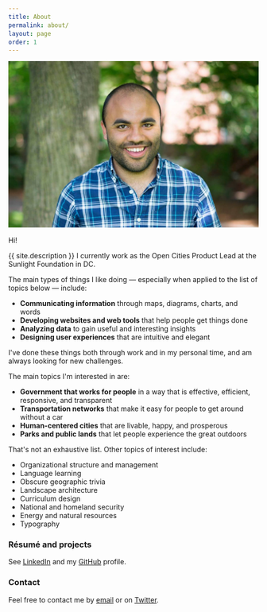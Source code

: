 ```yaml
---
title: About
permalink: about/
layout: page
order: 1
---
```


![Profile picture](/images/Profile_Pic_Cropped.png)

Hi!

{{ site.description }} I currently work as the Open Cities Product Lead at the Sunlight Foundation in DC.

The main types of things I like doing — especially when applied to the list of topics below — include:

- **Communicating information** through maps, diagrams, charts, and words
- **Developing websites and web tools** that help people get things done
- **Analyzing data** to gain useful and interesting insights
- **Designing user experiences** that are intuitive and elegant

I've done these things both through work and in my personal time, and am always looking for new challenges.

The main topics I'm interested in are:

- **Government that works for people** in a way that is effective, efficient, responsive, and transparent
- **Transportation networks** that make it easy for people to get around without a car
- **Human-centered cities** that are livable, happy, and prosperous
- **Parks and public lands** that let people experience the great outdoors

That's not an exhaustive list. Other topics of interest include:

- Organizational structure and management
- Language learning
- Obscure geographic trivia
- Landscape architecture
- Curriculum design
- National and homeland security
- Energy and natural resources
- Typography

### Résumé and projects

See [LinkedIn](https://www.linkedin.com/in/greg-jordan-detamore-a20a4236/) and my [GitHub](https://github.com/gregjd) profile.

### Contact

Feel free to contact me by [email](mailto:greg@gregjd.com) or on [Twitter](https://twitter.com/gjordandetamore).
